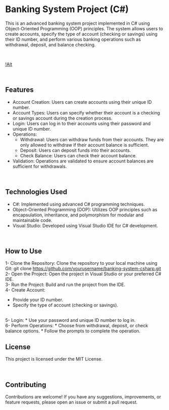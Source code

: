# Banking System Project (C#)

This is an advanced banking system project implemented in C# using Object-Oriented Programming (OOP) principles. The system allows users to create accounts, specify the type of account (checking or savings) using their ID number, and perform various banking operations such as withdrawal, deposit, and balance checking.

<br>

[!Alt ]()


<br>


## Features

* Account Creation: Users can create accounts using their unique ID number.
* Account Types: Users can specify whether their account is a checking or savings account during the creation process.
* Login: Users can log in to their accounts using their password and unique ID number.
* Operations:
  * Withdrawal: Users can withdraw funds from their accounts. They are only allowed to withdraw if their account balance is sufficient.
  * Deposit: Users can deposit funds into their accounts.
  * Check Balance: Users can check their account balance.
* Validation: Operations are validated to ensure account balances are sufficient for withdrawals.



<br>

## Technologies Used

* C#: Implemented using advanced C# programming techniques.
* Object-Oriented Programming (OOP): Utilizes OOP principles such as encapsulation, inheritance, and polymorphism for modular and maintainable code.
* Visual Studio: Developed using Visual Studio IDE for C# development.



<br>


## How to Use

1- Clone the Repository: Clone the repository to your local machine using Git:
    git clone https://github.com/yourusername/banking-system-csharp.git
<br>
2- Open the Project: Open the project in Visual Studio or your preferred C# IDE.
<br>
3- Run the Project: Build and run the project from the IDE.
<br>
4- Create Account:
  * Provide your ID number.
  * Specify the type of account (checking or savings).

<br>
5- Login:
  * Use your password and unique ID number to log in.

<br>
6- Perform Operations:
  * Choose from withdrawal, deposit, or check balance options.
  * Follow the prompts to complete the operation.




  <br>

  ## License

  This project is licensed under the MIT License.

  <br>

  ## Contributing

  Contributions are welcome! If you have any suggestions, improvements, or feature requests, please open an issue or submit a pull request.











